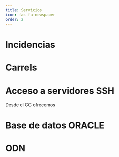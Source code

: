 ```yaml
---
title: Servicios
icon: fas fa-newspaper
order: 2
---
```


# Incidencias

# Carrels

# Acceso a servidores SSH

Desde el CC ofrecemos 

# Base de datos ORACLE

# ODN

